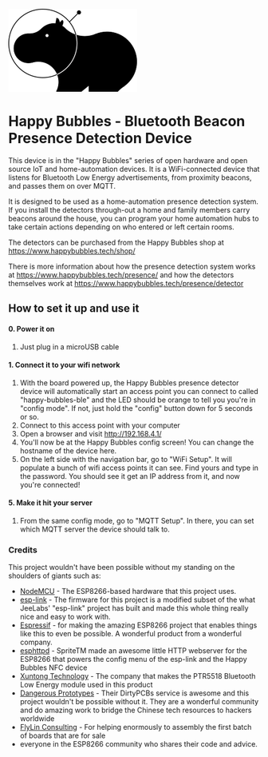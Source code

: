 ![Happy Bubbles Logo](happy_bubbles_logo.png?raw=true)

# Happy Bubbles - Bluetooth Beacon Presence Detection Device

This device is in the "Happy Bubbles" series of open hardware and open source IoT and home-automation devices. It is a WiFi-connected device that listens for Bluetooth Low Energy advertisements, from proximity beacons, and passes them on over MQTT.

It is designed to be used as a home-automation presence detection system. If you install the detectors through-out a home and family members carry beacons around the house, you can program your home automation hubs to take certain actions depending on who entered or left certain rooms.  

The detectors can be purchased from the Happy Bubbles shop at https://www.happybubbles.tech/shop/

There is more information about how the presence detection system works at https://www.happybubbles.tech/presence/ and how the detectors themselves work at https://www.happybubbles.tech/presence/detector

## How to set it up and use it

#### 0. Power it on
1. Just plug in a microUSB cable

#### 1. Connect it to your wifi network
1. With the board powered up, the Happy Bubbles presence detector device will automatically start an access point you can connect to called "happy-bubbles-ble" and the LED should be orange to tell you you're in "config mode". If not, just hold the "config" button down for 5 seconds or so.
2. Connect to this access point with your computer
3. Open a browser and visit http://192.168.4.1/
4. You'll now be at the Happy Bubbles config screen! You can change the hostname of the device here.
5. On the left side with the navigation bar, go to "WiFi Setup". It will populate a bunch of wifi access points it can see. Find yours and type in the password. You should see it get an IP address from it, and now you're connected!

#### 5. Make it hit your server
1. From the same config mode, go to "MQTT Setup". In there, you can set which MQTT server the device should talk to. 

### Credits

This project wouldn't have been possible without my standing on the shoulders of giants such as:
 * [NodeMCU](https://github.com/nodemcu/nodemcu-devkit-v1.0) - The ESP8266-based hardware that this project uses.
 * [esp-link](https://github.com/jeelabs/esp-link) - The firmware for this project is a modified subset of the what JeeLabs' "esp-link" project has built and made this whole thing really nice and easy to work with. 
 * [Espressif](http://espressif.com) - for making the amazing ESP8266 project that enables things like this to even be possible. A wonderful product from a wonderful company.
 * [esphttpd](http://www.esp8266.com/wiki/doku.php?id=esp-httpd) - SpriteTM made an awesome little HTTP webserver for the ESP8266 that powers the config menu of the esp-link and the Happy Bubbles NFC device
 * [Xuntong Technology](http://www.freqchina.com/en/) - The company that makes the PTR5518 Bluetooth Low Energy module used in this product
 * [Dangerous Prototypes](http://dangerousprototypes.com/) - Their DirtyPCBs service is awesome and this project wouldn't be possible without it. They are a wonderful community and do amazing work to bridge the Chinese tech resources to hackers worldwide
 * [FlyLin Consulting](http://flylin.co/) - For helping enormously to assembly the first batch of boards that are for sale 
 * everyone in the ESP8266 community who shares their code and advice.


